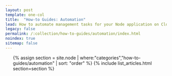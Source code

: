 ```yaml
---
layout: post
template: one-col
title:  "How-to Guides: Automation"
lead: How to automate management tasks for your Node application on Cloud 66
legacy: false
permalink: /:collection/how-to-guides/automation/index.html
noindex: true
sitemap: false
---
```


<div class="Toc Toc--howto">
    <ul>
    {% assign section = site.node | where:"categories","how-to-guides/automation" | sort: "order" %}
    {% include list_articles.html section=section %}
</ul>

</div><!--/.Toc-->
